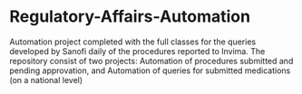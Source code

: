 # Regulatory-Affairs-Automation
Automation project completed with the full classes for the queries developed by Sanofi daily of the procedures reported to Invima. The repository consist of two projects: Automation of procedures submitted and pending approvation, and Automation of queries for submitted medications (on a national level)
